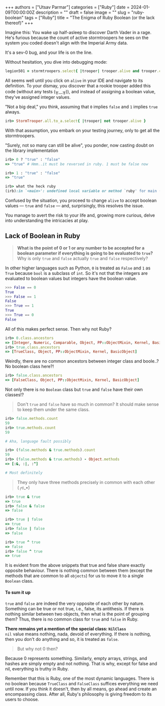 +++
authors = ["Utsav Parmar"]
categories = ["Ruby"]
date = 2024-01-09T00:00:00Z
description = ""
draft = false
image = ""
slug = "ruby-boolean"
tags = ["Ruby"]
title = "The Enigma of Ruby Boolean (or the lack thereof)"
+++

Imagine this:
You wake up half-asleep to discover Darth Vader in a rage. He's furious because the count of active stormtroopers he
sees on the system you coded doesn't align with the Imperial Army data.

It's a sev-0 bug, and your life is on the line.

Without hesitation, you dive into debugging mode:

```ruby
legion501 = stormtroopers.select{ |trooper| trooper.alive and trooper.commander == "Dark Lord" }

```

All seems well until you click on `alive` in your IDE and navigate to its definition. To your dismay, you discover that
a rookie trooper added this code (without any tests (╥﹏╥)), and instead of assigning a boolean value, they've assigned
integer values.

"Not a big deal," you think, assuming that `0` implies `false` and `1` implies `true` always.

```ruby
irb> StormTrooper.all.to_a.select{ |trooper| not trooper.alive }

```

With that assumption, you embark on your testing journey, only to get all the stormtroopers.

"Surely, not so many can still be alive", you ponder, now casting doubt on the library implementation

```ruby
irb> 0 ? "true" : "false"
=> "true" # Hmm..it must be reversed in ruby. 1 must be false now

irb> 1 : "true" : "false"
=> "true"

irb> what the heck ruby
(irb):in `<main>': undefined local variable or method `ruby' for main (NameError)

```

Confused by the situation, you proceed to change `alive` to accept boolean values — `true` and `false` — and,
surprisingly,
this resolves the issue.

You manage to avert the risk to your life and, growing more curious, delve into understanding the intricacies at play.

## Lack of Boolean in Ruby

> **What is the point of 0 or 1 or any number to be accepted for a boolean parameter if everything is going to be
> evaluated to `true`?**  
> Why is only `true` and `false` actually `true` and `false` respectively?

In other higher languages such as Python, `0` is treated as `False` and `1` as `True` because `bool` is a subclass
of `int`. So it's not that the integers are evaluated to boolean values but integers have the boolean value.

```python
>>> False == 0
True
>>> False == 1
False
>>> True == 1
True
>>> True == 0
False

```

All of this makes perfect sense. Then why not Ruby?

```ruby
irb> 0.class.ancestors
=> [Integer, Numeric, Comparable, Object, PP::ObjectMixin, Kernel, BasicObject]
irb> true.class.ancestors
=> [TrueClass, Object, PP::ObjectMixin, Kernel, BasicObject]

```

Weirdly, there are no common ancestors between integer class and boole..? No boolean class here?!

```ruby
irb> false.class.ancestors
=> [FalseClass, Object, PP::ObjectMixin, Kernel, BasicObject]

```

Not only there is no `Boolean` class but `true` and `false` have their own classes!?

> Don't `true` and `false` have so much in common? It should make sense to keep them under the same class.

```ruby
irb> false.methods.count
59
irb> true.methods.count
59

# Aha, language fault possibly

irb> (false.methods & true.methods).count
59
irb> (false.methods & true.methods) - Object.methods
=> [:&, :|, :^]

# Most definitely

```

<!-- prettier-ignore -->
> They only have three methods precisely in common with each other (╭ರ_•́)

```ruby
irb> true & true
=> true
irb> false & false
=> false

irb> true | false
=> true
irb> false | false
=> false

irb> true ^ true
=> false
irb> false ^ true
=> true

```

It is evident from the above snippets that true and false share exactly opposite behaviour. There is nothing common
between them (except the methods that are common to all `objects`) for us to move it to a single `Boolean` class.

#### To sum it up

`true` and `false` are indeed the very opposite of each other by nature. Something can be true or not true, i.e., false,
its antithesis. If there is nothing similar between two objects, then what is the point of grouping them? Thus, there is
no common class for `true` and `false` in Ruby.

**There remains yet a mention of the special class: `NilClass`**  
`nil` value means nothing, nada, devoid of everything. If there is nothing, then you don't do anything and so, it is
treated as `false`.

> But why not 0 then?

Because 0 represents something. Similarly, empty arrays, strings, and hashes are simply empty and not nothing. That is
why, except for false and nil, everything is truthy in Ruby.

Remember that this is Ruby, one of the most dynamic languages. There is no boolean because `TrueClass` and `FalseClass`
suffices everything we need until now. If you think it doesn't, then by all means, go ahead and create an encompassing
class. After all, Ruby's philosophy is giving freedom to its users to choose.
